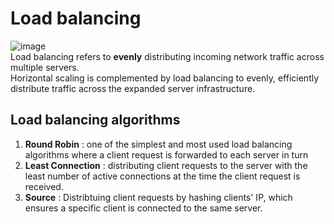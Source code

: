 # Load balancing
![image](https://user-images.githubusercontent.com/67142421/178641574-83f7e9d2-98e5-4996-a2ff-150741741bbe.png)<br>
Load balancing refers to **evenly** distributing incoming network traffic across multiple servers.<br>
Horizontal scaling is complemented by load balancing to evenly, efficiently distribute traffic across the expanded server infrastructure.<br>
## Load balancing algorithms
1. **Round Robin** : one of the simplest and most used load balancing algorithms where a client request is forwarded to each server in turn
2. **Least Connection** : distributing client requests to the server with the least number of active connections at the time the client request is received.
3. **Source** : Distribtuing client requests by hashing clients' IP, which ensures a specific client is connected to the same server. 
